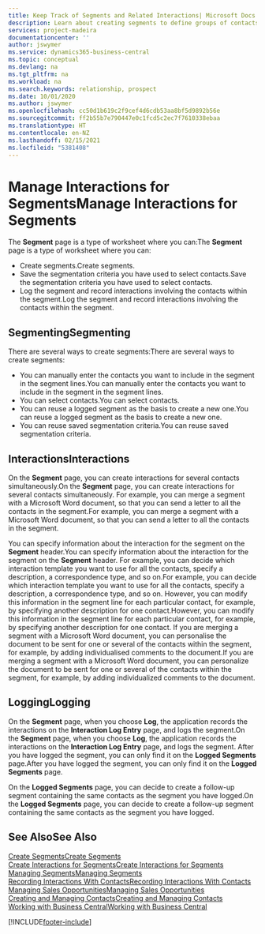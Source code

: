 ```yaml
---
title: Keep Track of Segments and Related Interactions| Microsoft Docs
description: Learn about creating segments to define groups of contacts and specifying interactions for segments.
services: project-madeira
documentationcenter: ''
author: jswymer
ms.service: dynamics365-business-central
ms.topic: conceptual
ms.devlang: na
ms.tgt_pltfrm: na
ms.workload: na
ms.search.keywords: relationship, prospect
ms.date: 10/01/2020
ms.author: jswymer
ms.openlocfilehash: cc50d1b619c2f9cef4d6cdb53aa8bf5d9892b56e
ms.sourcegitcommit: ff2b55b7e790447e0c1fcd5c2ec7f7610338ebaa
ms.translationtype: HT
ms.contentlocale: en-NZ
ms.lasthandoff: 02/15/2021
ms.locfileid: "5381408"
---
```

# <a name="manage-interactions-for-segments"></a><span data-ttu-id="8bd6e-103">Manage Interactions for Segments</span><span class="sxs-lookup"><span data-stu-id="8bd6e-103">Manage Interactions for Segments</span></span>
<span data-ttu-id="8bd6e-104">The **Segment** page is a type of worksheet where you can:</span><span class="sxs-lookup"><span data-stu-id="8bd6e-104">The **Segment** page is a type of worksheet where you can:</span></span>

* <span data-ttu-id="8bd6e-105">Create segments.</span><span class="sxs-lookup"><span data-stu-id="8bd6e-105">Create segments.</span></span>
* <span data-ttu-id="8bd6e-106">Save the segmentation criteria you have used to select contacts.</span><span class="sxs-lookup"><span data-stu-id="8bd6e-106">Save the segmentation criteria you have used to select contacts.</span></span>
* <span data-ttu-id="8bd6e-107">Log the segment and record interactions involving the contacts within the segment.</span><span class="sxs-lookup"><span data-stu-id="8bd6e-107">Log the segment and record interactions involving the contacts within the segment.</span></span>

## <a name="segmenting"></a><span data-ttu-id="8bd6e-108">Segmenting</span><span class="sxs-lookup"><span data-stu-id="8bd6e-108">Segmenting</span></span>
<span data-ttu-id="8bd6e-109">There are several ways to create segments:</span><span class="sxs-lookup"><span data-stu-id="8bd6e-109">There are several ways to create segments:</span></span>

* <span data-ttu-id="8bd6e-110">You can manually enter the contacts you want to include in the segment in the segment lines.</span><span class="sxs-lookup"><span data-stu-id="8bd6e-110">You can manually enter the contacts you want to include in the segment in the segment lines.</span></span>
* <span data-ttu-id="8bd6e-111">You can select contacts.</span><span class="sxs-lookup"><span data-stu-id="8bd6e-111">You can select contacts.</span></span>
* <span data-ttu-id="8bd6e-112">You can reuse a logged segment as the basis to create a new one.</span><span class="sxs-lookup"><span data-stu-id="8bd6e-112">You can reuse a logged segment as the basis to create a new one.</span></span>
* <span data-ttu-id="8bd6e-113">You can reuse saved segmentation criteria.</span><span class="sxs-lookup"><span data-stu-id="8bd6e-113">You can reuse saved segmentation criteria.</span></span>

## <a name="interactions"></a><span data-ttu-id="8bd6e-114">Interactions</span><span class="sxs-lookup"><span data-stu-id="8bd6e-114">Interactions</span></span>
<span data-ttu-id="8bd6e-115">On the **Segment** page, you can create interactions for several contacts simultaneously.</span><span class="sxs-lookup"><span data-stu-id="8bd6e-115">On the **Segment** page, you can create interactions for several contacts simultaneously.</span></span> <span data-ttu-id="8bd6e-116">For example, you can merge a segment with a Microsoft Word document, so that you can send a letter to all the contacts in the segment.</span><span class="sxs-lookup"><span data-stu-id="8bd6e-116">For example, you can merge a segment with a Microsoft Word document, so that you can send a letter to all the contacts in the segment.</span></span>

<span data-ttu-id="8bd6e-117">You can specify information about the interaction for the segment on the **Segment** header.</span><span class="sxs-lookup"><span data-stu-id="8bd6e-117">You can specify information about the interaction for the segment on the **Segment** header.</span></span> <span data-ttu-id="8bd6e-118">For example, you can decide which interaction template you want to use for all the contacts, specify a description, a correspondence type, and so on.</span><span class="sxs-lookup"><span data-stu-id="8bd6e-118">For example, you can decide which interaction template you want to use for all the contacts, specify a description, a correspondence type, and so on.</span></span> <span data-ttu-id="8bd6e-119">However, you can modify this information in the segment line for each particular contact, for example, by specifying another description for one contact.</span><span class="sxs-lookup"><span data-stu-id="8bd6e-119">However, you can modify this information in the segment line for each particular contact, for example, by specifying another description for one contact.</span></span> <span data-ttu-id="8bd6e-120">If you are merging a segment with a Microsoft Word document, you can personalise the document to be sent for one or several of the contacts within the segment, for example, by adding individualised comments to the document.</span><span class="sxs-lookup"><span data-stu-id="8bd6e-120">If you are merging a segment with a Microsoft Word document, you can personalize the document to be sent for one or several of the contacts within the segment, for example, by adding individualized comments to the document.</span></span>

## <a name="logging"></a><span data-ttu-id="8bd6e-121">Logging</span><span class="sxs-lookup"><span data-stu-id="8bd6e-121">Logging</span></span>
<span data-ttu-id="8bd6e-122">On the **Segment** page, when you choose **Log**, the application records the interactions on the **Interaction Log Entry** page, and logs the segment.</span><span class="sxs-lookup"><span data-stu-id="8bd6e-122">On the **Segment** page, when you choose **Log**, the application records the interactions on the **Interaction Log Entry** page, and logs the segment.</span></span> <span data-ttu-id="8bd6e-123">After you have logged the segment, you can only find it on the **Logged Segments** page.</span><span class="sxs-lookup"><span data-stu-id="8bd6e-123">After you have logged the segment, you can only find it on the **Logged Segments** page.</span></span>

<span data-ttu-id="8bd6e-124">On the **Logged Segments** page, you can decide to create a follow-up segment containing the same contacts as the segment you have logged.</span><span class="sxs-lookup"><span data-stu-id="8bd6e-124">On the **Logged Segments** page, you can decide to create a follow-up segment containing the same contacts as the segment you have logged.</span></span>

## <a name="see-also"></a><span data-ttu-id="8bd6e-125">See Also</span><span class="sxs-lookup"><span data-stu-id="8bd6e-125">See Also</span></span>
[<span data-ttu-id="8bd6e-126">Create Segments</span><span class="sxs-lookup"><span data-stu-id="8bd6e-126">Create Segments</span></span>](marketing-how-create-segment.md)  
[<span data-ttu-id="8bd6e-127">Create Interactions for Segments</span><span class="sxs-lookup"><span data-stu-id="8bd6e-127">Create Interactions for Segments</span></span>](marketing-how-create-interactions.md)  
[<span data-ttu-id="8bd6e-128">Managing Segments</span><span class="sxs-lookup"><span data-stu-id="8bd6e-128">Managing Segments</span></span>](marketing-segments.md)  
[<span data-ttu-id="8bd6e-129">Recording Interactions With Contacts</span><span class="sxs-lookup"><span data-stu-id="8bd6e-129">Recording Interactions With Contacts</span></span>](marketing-interactions.md)  
[<span data-ttu-id="8bd6e-130">Managing Sales Opportunities</span><span class="sxs-lookup"><span data-stu-id="8bd6e-130">Managing Sales Opportunities</span></span>](marketing-manage-sales-opportunities.md)  
[<span data-ttu-id="8bd6e-131">Creating and Managing Contacts</span><span class="sxs-lookup"><span data-stu-id="8bd6e-131">Creating and Managing Contacts</span></span>](marketing-contacts.md)  
[<span data-ttu-id="8bd6e-132">Working with Business Central</span><span class="sxs-lookup"><span data-stu-id="8bd6e-132">Working with Business Central</span></span>](ui-work-product.md)


[!INCLUDE[footer-include](includes/footer-banner.md)]